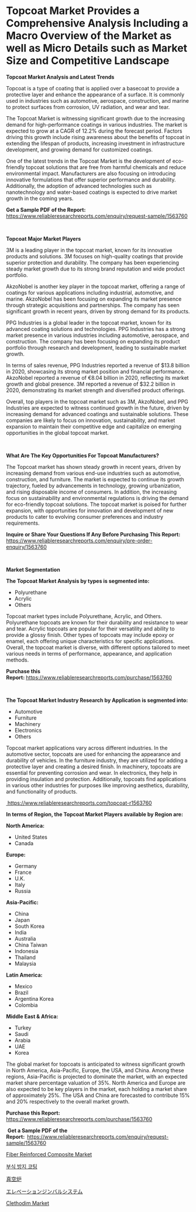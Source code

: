 <p><h1>Topcoat Market Provides a Comprehensive Analysis Including a Macro Overview of the Market as well as Micro Details such as Market Size and Competitive Landscape</h1></p><p><strong>Topcoat Market Analysis and Latest Trends</strong></p>
<p><p>Topcoat is a type of coating that is applied over a basecoat to provide a protective layer and enhance the appearance of a surface. It is commonly used in industries such as automotive, aerospace, construction, and marine to protect surfaces from corrosion, UV radiation, and wear and tear.</p><p>The Topcoat Market is witnessing significant growth due to the increasing demand for high-performance coatings in various industries. The market is expected to grow at a CAGR of 12.2% during the forecast period. Factors driving this growth include rising awareness about the benefits of topcoat in extending the lifespan of products, increasing investment in infrastructure development, and growing demand for customized coatings.</p><p>One of the latest trends in the Topcoat Market is the development of eco-friendly topcoat solutions that are free from harmful chemicals and reduce environmental impact. Manufacturers are also focusing on introducing innovative formulations that offer superior performance and durability. Additionally, the adoption of advanced technologies such as nanotechnology and water-based coatings is expected to drive market growth in the coming years.</p></p>
<p><strong>Get a Sample PDF of the Report:&nbsp;</strong> <a href="https://www.reliableresearchreports.com/enquiry/request-sample/1563760">https://www.reliableresearchreports.com/enquiry/request-sample/1563760</a></p>
<p>&nbsp;</p>
<p><strong>Topcoat Major Market Players</strong></p>
<p><p>3M is a leading player in the topcoat market, known for its innovative products and solutions. 3M focuses on high-quality coatings that provide superior protection and durability. The company has been experiencing steady market growth due to its strong brand reputation and wide product portfolio. </p><p>AkzoNobel is another key player in the topcoat market, offering a range of coatings for various applications including industrial, automotive, and marine. AkzoNobel has been focusing on expanding its market presence through strategic acquisitions and partnerships. The company has seen significant growth in recent years, driven by strong demand for its products.</p><p>PPG Industries is a global leader in the topcoat market, known for its advanced coating solutions and technologies. PPG Industries has a strong market presence in various industries including automotive, aerospace, and construction. The company has been focusing on expanding its product portfolio through research and development, leading to sustainable market growth.</p><p>In terms of sales revenue, PPG Industries reported a revenue of $13.8 billion in 2020, showcasing its strong market position and financial performance. AkzoNobel reported a revenue of €8.04 billion in 2020, reflecting its market growth and global presence. 3M reported a revenue of $32.2 billion in 2020, demonstrating its market strength and diversified product offerings.</p><p>Overall, top players in the topcoat market such as 3M, AkzoNobel, and PPG Industries are expected to witness continued growth in the future, driven by increasing demand for advanced coatings and sustainable solutions. These companies are likely to focus on innovation, sustainability, and market expansion to maintain their competitive edge and capitalize on emerging opportunities in the global topcoat market.</p></p>
<p>&nbsp;</p>
<p><strong>What Are The Key Opportunities For Topcoat Manufacturers?</strong></p>
<p><p>The Topcoat market has shown steady growth in recent years, driven by increasing demand from various end-use industries such as automotive, construction, and furniture. The market is expected to continue its growth trajectory, fueled by advancements in technology, growing urbanization, and rising disposable income of consumers. In addition, the increasing focus on sustainability and environmental regulations is driving the demand for eco-friendly topcoat solutions. The topcoat market is poised for further expansion, with opportunities for innovation and development of new products to cater to evolving consumer preferences and industry requirements.</p></p>
<p><strong>Inquire or Share Your Questions If Any Before Purchasing This Report:</strong> <a href="https://www.reliableresearchreports.com/enquiry/pre-order-enquiry/1563760">https://www.reliableresearchreports.com/enquiry/pre-order-enquiry/1563760</a></p>
<p>&nbsp;</p>
<p><strong>Market Segmentation</strong></p>
<p><strong>The Topcoat Market Analysis by types is segmented into:</strong></p>
<p><ul><li>Polyurethane</li><li>Acrylic</li><li>Others</li></ul></p>
<p><p>Topcoat market types include Polyurethane, Acrylic, and Others. Polyurethane topcoats are known for their durability and resistance to wear and tear. Acrylic topcoats are popular for their versatility and ability to provide a glossy finish. Other types of topcoats may include epoxy or enamel, each offering unique characteristics for specific applications. Overall, the topcoat market is diverse, with different options tailored to meet various needs in terms of performance, appearance, and application methods.</p></p>
<p><strong>Purchase this Report:&nbsp;</strong><a href="https://www.reliableresearchreports.com/purchase/1563760">https://www.reliableresearchreports.com/purchase/1563760</a></p>
<p>&nbsp;</p>
<p><strong>The Topcoat Market Industry Research by Application is segmented into:</strong></p>
<p><ul><li>Automotive</li><li>Furniture</li><li>Machinery</li><li>Electronics</li><li>Others</li></ul></p>
<p><p>Topcoat market applications vary across different industries. In the automotive sector, topcoats are used for enhancing the appearance and durability of vehicles. In the furniture industry, they are utilized for adding a protective layer and creating a desired finish. In machinery, topcoats are essential for preventing corrosion and wear. In electronics, they help in providing insulation and protection. Additionally, topcoats find applications in various other industries for purposes like improving aesthetics, durability, and functionality of products.</p></p>
<p><a href="https://www.reliableresearchreports.com/topcoat-r1563760">&nbsp;https://www.reliableresearchreports.com/topcoat-r1563760</a></p>
<p><strong>In terms of Region, the Topcoat Market Players available by Region are:</strong></p>
<p>
    <p> <strong> North America: </strong>
        <ul>
            <li>United States</li>
            <li>Canada</li>
        </ul>
        </p> 
    <p> <strong> Europe: </strong>
        <ul>
            <li>Germany</li>
            <li>France</li>
            <li>U.K.</li>
            <li>Italy</li>
            <li>Russia</li>
        </ul>
        </p> 
    <p> <strong> Asia-Pacific: </strong>
        <ul>
            <li>China</li>
            <li>Japan</li>
            <li>South Korea</li>
            <li>India</li>
            <li>Australia</li>
            <li>China Taiwan</li>
            <li>Indonesia</li>
            <li>Thailand</li>
            <li>Malaysia</li>
        </ul>
        </p> 
    <p> <strong> Latin America: </strong>
        <ul>
            <li>Mexico</li>
            <li>Brazil</li>
            <li>Argentina Korea</li>
            <li>Colombia</li>
        </ul>
        </p> 
    <p> <strong> Middle East & Africa: </strong>
        <ul>
            <li>Turkey</li>
            <li>Saudi</li>
            <li>Arabia</li>
            <li>UAE</li>
            <li>Korea</li>
        </ul>
    </p>
    </p>
<p><p>The global market for topcoats is anticipated to witness significant growth in North America, Asia-Pacific, Europe, the USA, and China. Among these regions, Asia-Pacific is projected to dominate the market, with an expected market share percentage valuation of 35%. North America and Europe are also expected to be key players in the market, each holding a market share of approximately 25%. The USA and China are forecasted to contribute 15% and 20% respectively to the overall market growth.</p></p>
<p><strong>Purchase this Report: </strong><a href="https://www.reliableresearchreports.com/purchase/1563760">https://www.reliableresearchreports.com/purchase/1563760</a></p>
<p>&nbsp;<strong>Get a Sample PDF of the Report:&nbsp;&nbsp;</strong><a href="https://www.reliableresearchreports.com/enquiry/request-sample/1563760">https://www.reliableresearchreports.com/enquiry/request-sample/1563760</a></p>
<p><strong></strong></p>
<p><p><a href="https://github.com/nathandecarvalho/Market-Research-Report-List-3/blob/main/fiber-reinforced-composite-market.md">Fiber Reinforced Composite Market</a></p><p><a href="https://medium.com/@pixmac28_49269/%EB%B6%80%EC%8B%9D-%EB%B0%A9%EC%A7%80-%EC%BD%94%ED%8C%85-%EC%8B%9C%EC%9E%A5%EC%9D%98-%EC%8B%AC%EC%B8%B5-%EC%A1%B0%EC%82%AC-%EB%8F%99%ED%96%A5-%EC%8B%9C%EC%9E%A5-%EC%84%B8%EB%B6%84%ED%99%94-%EB%B0%8F-%EA%B2%BD%EC%9F%81-%EB%B6%84%EC%84%9D-2bfcffbfdc9f">부식 방지 코팅</a></p><p><a href="https://medium.com/@brycenboyer2023/%E7%9C%9F%E7%A9%BA%E7%82%89%E5%B8%82%E5%A0%B4%E3%81%AE%E4%BA%88%E6%B8%AC-%E5%B8%82%E5%A0%B4%E5%8B%95%E5%90%91-%E3%81%8A%E3%82%88%E3%81%B3%E5%BD%B1%E9%9F%BF%E5%88%86%E6%9E%90-2024%E5%B9%B4-2031%E5%B9%B4-a117303ab3a7">真空炉</a></p><p><a href="https://github.com/oqoeusbvpadwjs08/Market-Research-Report-List-2/blob/main/7297261134734.md">エレベーションジンバルシステム</a></p><p><a href="https://github.com/julyju69/Market-Research-Report-List-3/blob/main/clethodim-market.md">Clethodim Market</a></p></p>